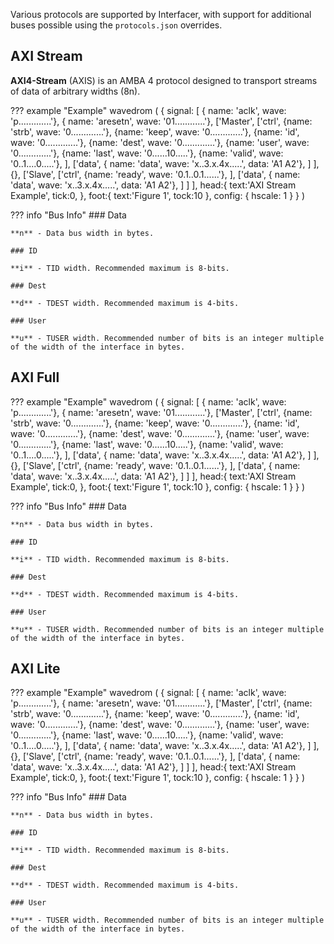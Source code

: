 Various protocols are supported by Interfacer, with support for additional buses possible using the `protocols.json` overrides.

## AXI Stream

**AXI4-Stream** (AXIS) is an AMBA 4 protocol designed to transport streams of data of arbitrary widths (8n). 

??? example "Example"
    wavedrom (
     { signal: [
    {    name: 'aclk',   wave: 'p.............'},
    {    name: 'aresetn',   wave: '01............'},
    ['Master',
      ['ctrl',
          {name: 'strb', wave: '0.............'},
          {name: 'keep', wave: '0.............'},
          {name: 'id', wave: '0.............'},
          {name: 'dest', wave: '0.............'},
          {name: 'user', wave: '0.............'},
          {name: 'last', wave: '0......10.....'},
          {name: 'valid', wave: '0..1....0.....'},
      ],
      ['data',
          {  name: 'data',  wave: 'x..3.x.4x.....', data: 'A1 A2'},
      ]
    ],
    {},
      ['Slave',
        ['ctrl',
          {name: 'ready',   wave: '0.1..0.1......'},
        ],
        ['data',
            {  name: 'data',  wave: 'x..3.x.4x.....', data: 'A1 A2'},
        ]
      ]
    ],
    head:{
      text:'AXI Stream Example',
      tick:0,
    },
    foot:{
      text:'Figure 1',
      tock:10
    },
    config: { hscale: 1 }
    }
    )

??? info "Bus Info"
    ### Data

    **n** - Data bus width in bytes.

    ### ID

    **i** - TID width. Recommended maximum is 8-bits.

    ### Dest

    **d** - TDEST width. Recommended maximum is 4-bits.

    ### User

    **u** - TUSER width. Recommended number of bits is an integer multiple of the width of the interface in bytes.

## AXI Full

??? example "Example"
    wavedrom (
     { signal: [
    {    name: 'aclk',   wave: 'p.............'},
    {    name: 'aresetn',   wave: '01............'},
    ['Master',
      ['ctrl',
          {name: 'strb', wave: '0.............'},
          {name: 'keep', wave: '0.............'},
          {name: 'id', wave: '0.............'},
          {name: 'dest', wave: '0.............'},
          {name: 'user', wave: '0.............'},
          {name: 'last', wave: '0......10.....'},
          {name: 'valid', wave: '0..1....0.....'},
      ],
      ['data',
          {  name: 'data',  wave: 'x..3.x.4x.....', data: 'A1 A2'},
      ]
    ],
    {},
      ['Slave',
        ['ctrl',
          {name: 'ready',   wave: '0.1..0.1......'},
        ],
        ['data',
            {  name: 'data',  wave: 'x..3.x.4x.....', data: 'A1 A2'},
        ]
      ]
    ],
    head:{
      text:'AXI Stream Example',
      tick:0,
    },
    foot:{
      text:'Figure 1',
      tock:10
    },
    config: { hscale: 1 }
    }
    )

??? info "Bus Info"
    ### Data

    **n** - Data bus width in bytes.

    ### ID

    **i** - TID width. Recommended maximum is 8-bits.

    ### Dest

    **d** - TDEST width. Recommended maximum is 4-bits.

    ### User

    **u** - TUSER width. Recommended number of bits is an integer multiple of the width of the interface in bytes.

## AXI Lite

??? example "Example"
    wavedrom (
     { signal: [
    {    name: 'aclk',   wave: 'p.............'},
    {    name: 'aresetn',   wave: '01............'},
    ['Master',
      ['ctrl',
          {name: 'strb', wave: '0.............'},
          {name: 'keep', wave: '0.............'},
          {name: 'id', wave: '0.............'},
          {name: 'dest', wave: '0.............'},
          {name: 'user', wave: '0.............'},
          {name: 'last', wave: '0......10.....'},
          {name: 'valid', wave: '0..1....0.....'},
      ],
      ['data',
          {  name: 'data',  wave: 'x..3.x.4x.....', data: 'A1 A2'},
      ]
    ],
    {},
      ['Slave',
        ['ctrl',
          {name: 'ready',   wave: '0.1..0.1......'},
        ],
        ['data',
            {  name: 'data',  wave: 'x..3.x.4x.....', data: 'A1 A2'},
        ]
      ]
    ],
    head:{
      text:'AXI Stream Example',
      tick:0,
    },
    foot:{
      text:'Figure 1',
      tock:10
    },
    config: { hscale: 1 }
    }
    )

??? info "Bus Info"
    ### Data

    **n** - Data bus width in bytes.

    ### ID

    **i** - TID width. Recommended maximum is 8-bits.

    ### Dest

    **d** - TDEST width. Recommended maximum is 4-bits.

    ### User

    **u** - TUSER width. Recommended number of bits is an integer multiple of the width of the interface in bytes.